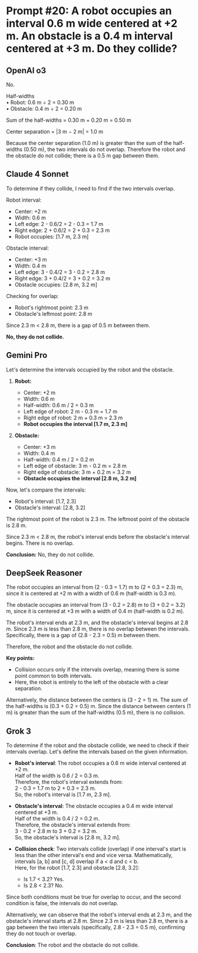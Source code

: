# Prompt #20: A robot occupies an interval 0.6 m wide centered at +2 m. An obstacle is a 0.4 m interval centered at +3 m. Do they collide?

## OpenAI o3
No.

Half-widths  
• Robot: 0.6 m ÷ 2 = 0.30 m  
• Obstacle: 0.4 m ÷ 2 = 0.20 m  

Sum of the half-widths = 0.30 m + 0.20 m = 0.50 m

Center separation = |3 m − 2 m| = 1.0 m

Because the center separation (1.0 m) is greater than the sum of the half-widths (0.50 m), the two intervals do not overlap. Therefore the robot and the obstacle do not collide; there is a 0.5 m gap between them.

## Claude 4 Sonnet
To determine if they collide, I need to find if the two intervals overlap.

Robot interval:
- Center: +2 m
- Width: 0.6 m
- Left edge: 2 - 0.6/2 = 2 - 0.3 = 1.7 m
- Right edge: 2 + 0.6/2 = 2 + 0.3 = 2.3 m
- Robot occupies: [1.7 m, 2.3 m]

Obstacle interval:
- Center: +3 m  
- Width: 0.4 m
- Left edge: 3 - 0.4/2 = 3 - 0.2 = 2.8 m
- Right edge: 3 + 0.4/2 = 3 + 0.2 = 3.2 m
- Obstacle occupies: [2.8 m, 3.2 m]

Checking for overlap:
- Robot's rightmost point: 2.3 m
- Obstacle's leftmost point: 2.8 m

Since 2.3 m < 2.8 m, there is a gap of 0.5 m between them.

**No, they do not collide.**

## Gemini Pro
Let's determine the intervals occupied by the robot and the obstacle.

1.  **Robot:**
    *   Center: +2 m
    *   Width: 0.6 m
    *   Half-width: 0.6 m / 2 = 0.3 m
    *   Left edge of robot: 2 m - 0.3 m = 1.7 m
    *   Right edge of robot: 2 m + 0.3 m = 2.3 m
    *   **Robot occupies the interval [1.7 m, 2.3 m]**

2.  **Obstacle:**
    *   Center: +3 m
    *   Width: 0.4 m
    *   Half-width: 0.4 m / 2 = 0.2 m
    *   Left edge of obstacle: 3 m - 0.2 m = 2.8 m
    *   Right edge of obstacle: 3 m + 0.2 m = 3.2 m
    *   **Obstacle occupies the interval [2.8 m, 3.2 m]**

Now, let's compare the intervals:
*   Robot's interval: [1.7, 2.3]
*   Obstacle's interval: [2.8, 3.2]

The rightmost point of the robot is 2.3 m.
The leftmost point of the obstacle is 2.8 m.

Since 2.3 m < 2.8 m, the robot's interval ends before the obstacle's interval begins. There is no overlap.

**Conclusion:** No, they do not collide.

## DeepSeek Reasoner
The robot occupies an interval from \(2 - 0.3 = 1.7\) m to \(2 + 0.3 = 2.3\) m, since it is centered at +2 m with a width of 0.6 m (half-width is 0.3 m).

The obstacle occupies an interval from \(3 - 0.2 = 2.8\) m to \(3 + 0.2 = 3.2\) m, since it is centered at +3 m with a width of 0.4 m (half-width is 0.2 m).

The robot's interval ends at 2.3 m, and the obstacle's interval begins at 2.8 m. Since 2.3 m is less than 2.8 m, there is no overlap between the intervals. Specifically, there is a gap of \(2.8 - 2.3 = 0.5\) m between them.

Therefore, the robot and the obstacle do not collide.

**Key points:**
- Collision occurs only if the intervals overlap, meaning there is some point common to both intervals.
- Here, the robot is entirely to the left of the obstacle with a clear separation.

Alternatively, the distance between the centers is \(3 - 2 = 1\) m. The sum of the half-widths is \(0.3 + 0.2 = 0.5\) m. Since the distance between centers (1 m) is greater than the sum of the half-widths (0.5 m), there is no collision.

## Grok 3
To determine if the robot and the obstacle collide, we need to check if their intervals overlap. Let's define the intervals based on the given information.

- **Robot's interval**: The robot occupies a 0.6 m wide interval centered at +2 m.  
  Half of the width is 0.6 / 2 = 0.3 m.  
  Therefore, the robot's interval extends from:  
  2 - 0.3 = 1.7 m to 2 + 0.3 = 2.3 m.  
  So, the robot's interval is [1.7 m, 2.3 m].

- **Obstacle's interval**: The obstacle occupies a 0.4 m wide interval centered at +3 m.  
  Half of the width is 0.4 / 2 = 0.2 m.  
  Therefore, the obstacle's interval extends from:  
  3 - 0.2 = 2.8 m to 3 + 0.2 = 3.2 m.  
  So, the obstacle's interval is [2.8 m, 3.2 m].

- **Collision check**: Two intervals collide (overlap) if one interval's start is less than the other interval's end and vice versa. Mathematically, intervals [a, b] and [c, d] overlap if a < d and c < b.  
  Here, for the robot [1.7, 2.3] and obstacle [2.8, 3.2]:  
  - Is 1.7 < 3.2? Yes.  
  - Is 2.8 < 2.3? No.  

Since both conditions must be true for overlap to occur, and the second condition is false, the intervals do not overlap.

Alternatively, we can observe that the robot's interval ends at 2.3 m, and the obstacle's interval starts at 2.8 m. Since 2.3 m is less than 2.8 m, there is a gap between the two intervals (specifically, 2.8 - 2.3 = 0.5 m), confirming they do not touch or overlap.

**Conclusion**: The robot and the obstacle do not collide.

